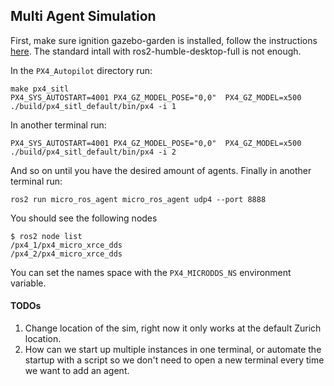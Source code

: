 ## Multi Agent Simulation ##

First, make sure ignition gazebo-garden is installed, follow the instructions [here](https://gazebosim.org/docs/garden/install_ubuntu). The standard intall with ros2-humble-desktop-full is not enough.

In the `PX4_Autopilot` directory run:
```
make px4_sitl
PX4_SYS_AUTOSTART=4001 PX4_GZ_MODEL_POSE="0,0"  PX4_GZ_MODEL=x500 ./build/px4_sitl_default/bin/px4 -i 1
```

In another terminal run:
```
PX4_SYS_AUTOSTART=4001 PX4_GZ_MODEL_POSE="0,0"  PX4_GZ_MODEL=x500 ./build/px4_sitl_default/bin/px4 -i 2
```
And so on until you have the desired amount of agents.
Finally in another terminal run:
```
ros2 run micro_ros_agent micro_ros_agent udp4 --port 8888
```
You should see the following nodes
```
$ ros2 node list
/px4_1/px4_micro_xrce_dds
/px4_2/px4_micro_xrce_dds
```

You can set the names space with the `PX4_MICRODDS_NS` environment variable.

#### TODOs ####

1. Change location of the sim, right now it only works at the default Zurich location.
2. How can we start up multiple instances in one terminal, or automate the startup with a script so we don't need to open a new terminal every time we want to add an agent.